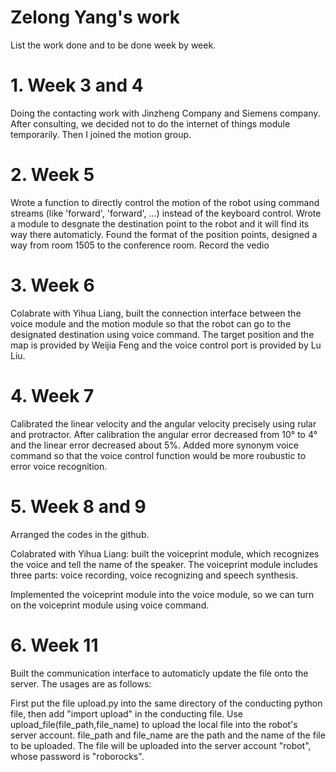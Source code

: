 # Zelong Yang's work
List the work done and to be done week by week.
   # 1. Week 3 and 4</br>
   Doing the contacting work with Jinzheng Company and Siemens company. After consulting, we decided not to do the internet of things module temporarily. Then I joined the motion group.
   # 2. Week 5</br>
   Wrote a function to directly control the motion of the robot using command streams (like 'forward', 'forward', ...) instead of the keyboard control.
   Wrote a module to desgnate the destination point to the robot and it will find its way there automaticly.
   Found the format of the position points, designed a way from room 1505 to the conference room. Record the vedio
   # 3. Week 6</br>
   Colabrate with Yihua Liang, built the connection interface between the voice module and the motion module so that the robot can go to the designated destination using voice command. The target position and the map is provided by Weijia Feng and the voice control port is provided by Lu Liu. 
   # 4. Week 7</br>
   Calibrated the linear velocity and the angular velocity precisely using rular and protractor. After calibration the angular error decreased from 10° to 4° and the linear error decreased about 5%.
   Added more synonym voice command so that the voice control function would be more roubustic to error voice recognition.
   # 5. Week 8 and 9</br>
   Arranged the codes in the github.
   
   Colabrated with Yihua Liang: built the voiceprint module, which recognizes the voice and tell the name of the speaker.
   The voiceprint module includes three parts: voice recording, voice recognizing and speech synthesis.
   
   Implemented the voiceprint module into the voice module, so we can turn on the voiceprint module using voice command.
   # 6. Week 11</br>
   Built the communication interface to automaticly update the file onto the server. The usages are as follows:
   
   First put the file upload.py into the same directory of the conducting python file, then add "import upload" in the conducting file. Use upload_file(file_path,file_name) to upload the local file into the robot's server account. file_path and file_name are the path and the name of the file to be uploaded. The file will be uploaded into the server account "robot", whose password is "roborocks".
